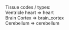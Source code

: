 Tissue codes / types:  
Ventricle heart => heart  
Brain Cortex => brain_cortex  
Cerebellum => cerebellum